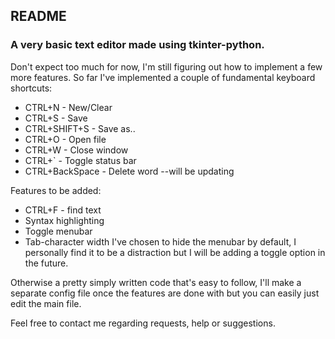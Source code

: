 ## README

### A very basic text editor made using tkinter-python.

Don't expect too much for now, I'm still figuring out how to implement a few more features. 
So far I've implemented a couple of fundamental keyboard shortcuts:
* CTRL+N - New/Clear
* CTRL+S - Save
* CTRL+SHIFT+S - Save as..
* CTRL+O - Open file
* CTRL+W - Close window
* CTRL+` - Toggle status bar
* CTRL+BackSpace - Delete word --will be updating

Features to be added:
* CTRL+F - find text
* Syntax highlighting
* Toggle menubar
* Tab-character width
I've chosen to hide the menubar by default, I personally find it to be a distraction but I will be adding a toggle option in the future.

Otherwise a pretty simply written code that's easy to follow, I'll make a separate config file once the features are done with but you can easily just edit the main file.

Feel free to contact me regarding requests, help or suggestions.